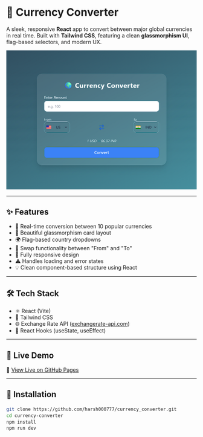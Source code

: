 # 💱 Currency Converter

A sleek, responsive **React** app to convert between major global currencies in real time. Built with **Tailwind CSS**, featuring a clean **glassmorphism UI**, flag-based selectors, and modern UX.

![App Preview](./preview.png)

---

## ✨ Features

- 🔁 Real-time conversion between 10 popular currencies
- 🧊 Beautiful glassmorphism card layout
- 🌍 Flag-based country dropdowns
- 🎯 Swap functionality between "From" and "To"
- 📱 Fully responsive design
- ⚠️ Handles loading and error states
- 💡 Clean component-based structure using React

---

## 🛠️ Tech Stack

- ⚛️ React (Vite)
- 💨 Tailwind CSS
- 🌐 Exchange Rate API ([exchangerate-api.com](https://www.exchangerate-api.com/))
- 🎯 React Hooks (useState, useEffect)

---

## 🚀 Live Demo

🔗 [View Live on GitHub Pages](https://harsh000777.github.io/currency_converter/)


---

## 🔧 Installation

```bash
git clone https://github.com/harsh000777/currency_converter.git
cd currency-converter
npm install
npm run dev
```
